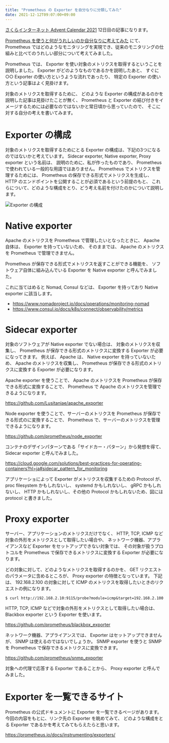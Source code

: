 ```yaml
---
title: "Prometheus の Exporter を自分なりに分類してみた"
date: 2021-12-12T09:07:00+09:00
---
```


[さくらインターネット Advent Calendar 2021](https://qiita.com/advent-calendar/2021/sakura) 12日目の記事になります。

[Prometheus を使うと何がうれしいのか自分なりに考えてみた](/posts/motivation-use-prometheus) にて、 Prometheus ではどのようなモニタリングを実現でき、従来のモニタリングの仕組みと比べてのうれしい部分について考えてみました。

Prometheus では、 Exporter を使い対象のメトリクスを取得するということを説明しました。
Exporter がどのようなものであるかを説明したあと、
すぐに ○○ Exporter の使い方というような流れであったり、
特定の Exporter の使い方という記事はよく見掛けます。

対象のメトリクスを取得するために、
どのような Exporter の構成があるのかを説明した記事は見掛けたことが無く、
Prometheus と Exporter の結び付きをイメージするためには必要なのではないかと常日頃から思っていたので、
そこに対する自分の考えを書いてみます。

# Exporter の構成

対象のメトリクスを取得するためにとる Exporter の構成は、下記の3つになるのではないかと考えています。
Sidecar exporter, Native exporter, Proxy exporter という名前は、
説明のために、私が作ったものであり、 Prometheus で使われている一般的な用語ではありません。
Prometheus でメトリクスを管理するためには、
Prometheus の保存できる形式でメトリクスを生成し、
HTTP のエンドポイントを公開することが必須であるという前提のもと、
これらについて、どのような構成をとり、どう考え名前を付けたのかについて説明します。

![Exporter の構成](../../imgs/classify-prometheus-exporter/prometheus-exporter.png)

# Native exporter

Apache のメトリクスを Prometheus で管理したいとなったときに、
Apache 自体は、 Exporter を持っていないため、
そのままでは、 Apache のメトリクスを Prometheus で管理できません。

Prometheus が保存できる形式でメトリクスを返すことができる機能を、
ソフトウェア自体に組み込んでいる Exporter を Native exporter と呼んでみました。

これに当てはめると Nomad, Consul などは、 Exporter を持っており Native exporter に該当します。

* https://www.nomadproject.io/docs/operations/monitoring-nomad
* https://www.consul.io/docs/k8s/connect/observability/metrics

# Sidecar exporter

対象のソフトウェアが Native exporter でない場合は、
対象のメトリクスを収集し、 Prometheus が保存できる形式のメトリクスに変換する Exporter が必要になってきます。
例えば、 Apache は、 Native exporter を持っていないため、
Apache のメトリクスを収集し、 Prometheus が保存できる形式のメトリクスに変換する Exporter が必要になります。

Apache exporter を使うことで、 Apache のメトリクスを Prometheus が保存できる形式に変換することで、
Prometheus で Apache のメトリクスを管理できるようになります。

https://github.com/Lusitaniae/apache_exporter

Node exporter を使うことで、サーバーのメトリクスを Prometheus が保存できる形式のに変換することで、
Prometheus で、サーバーのメトリクスを管理できるようになります。

https://github.com/prometheus/node_exporter

コンテナのデザインパターンである「サイドカー・パターン」から発想を得て、 Sidecar exporter と呼んでみました。

https://cloud.google.com/solutions/best-practices-for-operating-containers?hl=ja#sidecar_pattern_for_monitoring

アプリケーショによって Exporter がメトリクスを収集するための Protocol が、
proc filesystem かもしれないし、 systemd かもしれないし、
gRPC かもしれないし、 HTTP かもしれないし、その他の Protocol かもしれないため、図には protocol と書きました。

# Proxy exporter

サーバー、アプリケーションのメトリクスだけでなく、
HTTP, TCP, ICMP など対象の外形をメトリクスとして取得したい場合や、
ネットワーク機器、アプライアンスなど Exporter をセットアップできない対象では、
その対象が扱うプロトコルを Prometheus で保存できるメトリクスに変換する Exporter が必要になります。

どの対象に対して、どのようなメトリクスを取得するのかを、
GET リクエストのパラメータに含めるところが、 Proxy exporter の特徴となっています。
下記は、 192.168.2.100 の対象に対して ICMP のメトリクスを取得したいときのリクエストの例になります。

```
$ curl http://192.168.2.10:9115/probe?module=icmp&target=192.168.2.100
```

HTTP, TCP, ICMP などで対象の外形をメトリクスとして取得したい場合は、
Blackbox exporter という Exporter を使います。

https://github.com/prometheus/blackbox_exporter

ネットワーク機器、アプライアンスでは、
Exporter はセットアップできませんが、 SNMP は使えるのではないでしょうか。
SNMP exporter を使うと SNMP を Prometheus で保存できるメトリクスに変換できます。

https://github.com/prometheus/snmp_exporter

対象への代理で応答する Exporter であることから、 Proxy exporter と呼んでみました。

# Exporter を一覧できるサイト

Prometheus の公式ドキュメントに Exporter を一覧できるページがあります。
今回の内容をもとに、リンク先の Exporter を眺めてみて、
どのような構成をとる Exporter であるかを考えてみてもらえたらと思います。

https://prometheus.io/docs/instrumenting/exporters/
